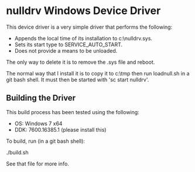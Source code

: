 nulldrv Windows Device Driver
=============================

This device driver is a very simple driver that performs the following:

* Appends the local time of its installation to c:\nulldrv.sys.
* Sets its start type to SERVICE_AUTO_START.
* Does not provide a means to be unloaded.

The only way to delete it is to remove the .sys file and reboot.

The normal way that I install it is to copy it to c:\tmp then run loadnull.sh
in a git bash shell. It must then be started with 'sc start nulldrv'.

Building the Driver
-------------------

This build process has been tested using the following:

* OS: Windows 7 x64
* DDK: 7600.16385.1 (please install this)

To build, run (in a git bash shell):

  ./build.sh

See that file for more info.
